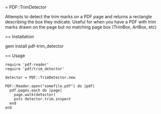 = PDF::TrimDetector

Attempts to detect the trim marks on a PDF page and returns a rectangle
describing the box they indicate. Useful for when you have a PDF with trim
marks drawn on the page but no matching page box (TrimBox, ArtBox, etc)

== Installation

  gem install pdf-trim_detector

== Usage

    require 'pdf-reader'
    require 'pdf/trim_detector'

    detector = PDF::TrimDetector.new

    PDF::Reader.open("somefile.pdf") do |pdf|
      pdf.pages.each do |page|
        page.walk(detector)
        puts detector.trim.inspect
      end
    end
